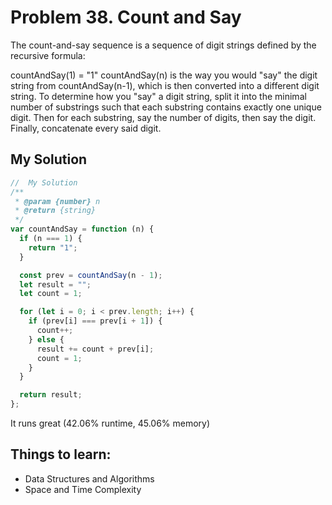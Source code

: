 # Problem 38. Count and Say

The count-and-say sequence is a sequence of digit strings defined by the recursive formula:

countAndSay(1) = "1"
countAndSay(n) is the way you would "say" the digit string from countAndSay(n-1), which is then converted into a different digit string.
To determine how you "say" a digit string, split it into the minimal number of substrings such that each substring contains exactly one unique digit. Then for each substring, say the number of digits, then say the digit. Finally, concatenate every said digit.

## My Solution

```js
//  My Solution
/**
 * @param {number} n
 * @return {string}
 */
var countAndSay = function (n) {
  if (n === 1) {
    return "1";
  }

  const prev = countAndSay(n - 1);
  let result = "";
  let count = 1;

  for (let i = 0; i < prev.length; i++) {
    if (prev[i] === prev[i + 1]) {
      count++;
    } else {
      result += count + prev[i];
      count = 1;
    }
  }

  return result;
};
```

It runs great (42.06% runtime, 45.06% memory)

## Things to learn:

- Data Structures and Algorithms
- Space and Time Complexity
